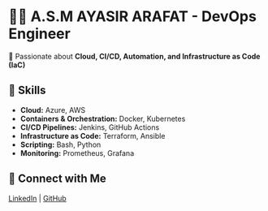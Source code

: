 
# 👨‍💻 A.S.M AYASIR ARAFAT - DevOps Engineer  
🚀 Passionate about **Cloud, CI/CD, Automation, and Infrastructure as Code (IaC)**  

## 📌 Skills  
- **Cloud:** Azure, AWS  
- **Containers & Orchestration:** Docker, Kubernetes  
- **CI/CD Pipelines:** Jenkins, GitHub Actions  
- **Infrastructure as Code:** Terraform, Ansible  
- **Scripting:** Bash, Python  
- **Monitoring:** Prometheus, Grafana  

## 🔗 Connect with Me  
[LinkedIn](https://www.linkedin.com/in/arafatyasir) | [GitHub](https://github.com/arafatyasir-devops)

